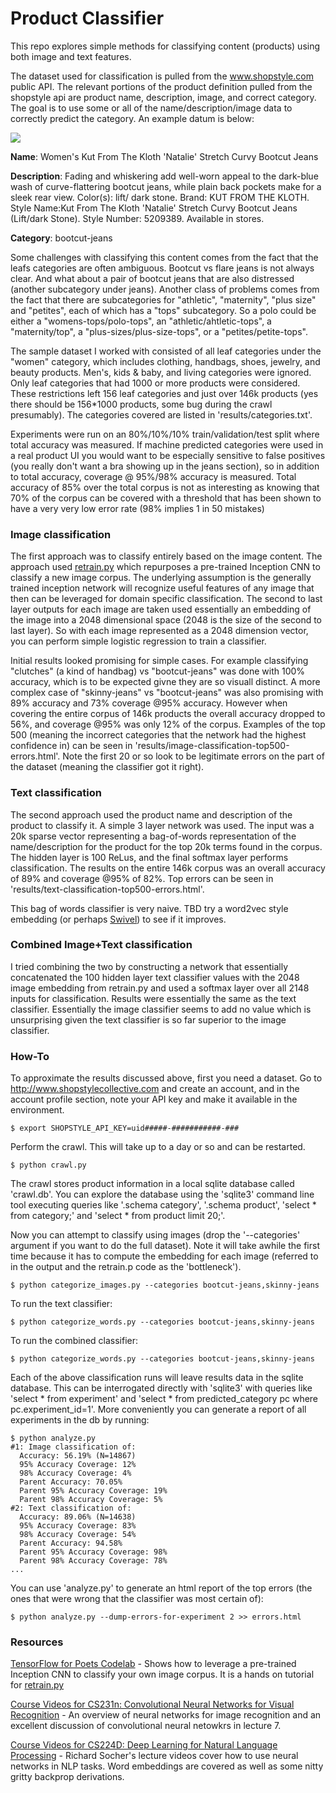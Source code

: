# Product Classifier 

This repo explores simple methods for classifying content (products) using both image and text features.

The dataset used for classification is pulled from the www.shopstyle.com public API.  The relevant portions of the product definition pulled from the shopstyle api are product name, description, image, and correct category.  The goal is to use some or all of the name/description/image data to correctly predict the category.  An example datum is below:

<img src="https://img.shopstyle-cdn.com/sim/4f/41/4f41ca111ba265702f1d416ea79aebd2_medium/kut-from-the-kloth-womens-natalie-stretch-curvy-bootcut-jeans.jpg"/>

**Name**: Women's Kut From The Kloth 'Natalie' Stretch Curvy Bootcut Jeans

**Description**: Fading and whiskering add well-worn appeal to the dark-blue wash of curve-flattering bootcut jeans, while plain back pockets make for a sleek rear view. Color(s): lift/ dark stone. Brand: KUT FROM THE KLOTH. Style Name:Kut From The Kloth 'Natalie' Stretch Curvy Bootcut Jeans (Lift/dark Stone). Style Number: 5209389. Available in stores.

**Category**: bootcut-jeans

Some challenges with classifying this content comes from the fact that the leafs categories are often ambiguous.  Bootcut vs flare jeans is not always clear.  And what about a pair of bootcut jeans that are also distressed (another subcategory under jeans).  Another class of problems comes from the fact that there are subcategories for "athletic", "maternity", "plus size" and "petites", each of which has a "tops" subcategory.  So a polo could be either a "womens-tops/polo-tops", an "athletic/ahtletic-tops", a "maternity/top", a "plus-sizes/plus-size-tops", or a "petites/petite-tops".

The sample dataset I worked with consisted of all leaf categories under the "women" category, which includes clothing, handbags, shoes, jewelry, and beauty products.  Men's, kids & baby, and living categories were ignored.  Only leaf categories that had 1000 or more products were considered.  These restrictions left 156 leaf categories and just over 146k products (yes there should be 156*1000 products, some bug during the crawl presumably).  The categories covered are listed in 'results/categories.txt'.

Experiments were run on an 80%/10%/10% train/validation/test split where total accuracy was measured.  If machine predicted categories were used in a real product UI you would want to be especially sensitive to false positives (you really don't want a bra showing up in the jeans section), so in addition to total accuracy, coverage @ 95%/98% accuracy is measured.  Total accuracy of 85% over the total corpus is not as interesting as knowing that 70% of the corpus can be covered with a threshold that has been shown to have a very very low error rate (98% implies 1 in 50 mistakes)

### Image classification

The first approach was to classify entirely based on the image content.  The approach used [retrain.py](https://github.com/tensorflow/tensorflow/tree/master/tensorflow/examples/image_retraining) which repurposes a pre-trained Inception CNN to classify a new image corpus.  The underlying assumption is the generally trained inception network will recognize useful features of any image that then can be leveraged for domain specific classification.  The second to last layer outputs for each image are taken used essentially an embedding of the image into a 2048 dimensional space (2048 is the size of the second to last layer).  So with each image represented as a 2048 dimension vector, you can perform simple logistic regression to train a classifier.

Initial results looked promising for simple cases.  For example classifying "clutches" (a kind of handbag) vs "bootcut-jeans" was done with 100% accuracy, which is to be expected givne they are so visuall distinct.  A more complex case of "skinny-jeans" vs "bootcut-jeans" was also promising with 89% accuracy and 73% coverage @95% accuracy.  However when covering the entire corpus of 146k products the overall accuracy dropped to 56%, and coverage @95% was only 12% of the corpus.  Examples of the top 500 (meaning the incorrect categories that the network had the highest confidence in) can be seen in 'results/image-classification-top500-errors.html'.  Note the first 20 or so look to be legitimate errors on the part of the dataset (meaning the classifier got it right).

### Text classification

The second approach used the product name and description of the product to classify it.  A simple 3 layer network was used.  The input was a 20k sparse vector representing a bag-of-words representation of the name/description for the product for the top 20k terms found in the corpus.  The hidden layer is 100 ReLus, and the final softmax layer performs classification.  The results on the entire 146k corpus was an overall accuracy of 89% and coverage @95% of 82%.  Top errors can be seen in 'results/text-classification-top500-errors.html'.

This bag of words classifier is very naive.  TBD try a word2vec style embedding (or perhaps [Swivel](https://github.com/tensorflow/models/tree/master/swivel)) to see if it improves.

### Combined Image+Text classification

I tried combining the two by constructing a network that essentially concatenated the 100 hidden layer text classifier values with the 2048 image embedding from retrain.py and used a softmax layer over all 2148 inputs for classification.  Results were essentially the same as the text classifier.  Essentially the image classifier seems to add no value which is unsurprising given the text classifier is so far superior to the image classifier.

### How-To

To approximate the results discussed above, first you need a dataset.  Go to http://www.shopstylecollective.com and create an account, and in the account profile section, note your API key and make it available in the environment.

    $ export SHOPSTYLE_API_KEY=uid#####-###########-###

Perform the crawl.  This will take up to a day or so and can be restarted.

    $ python crawl.py

The crawl stores product information in a local sqlite database called 'crawl.db'.  You can explore the database using the 'sqlite3' command line tool executing queries like '.schema category', '.schema product', 'select * from category;' and 'select * from product limit 20;'.

Now you can attempt to classify using images (drop the '--categories' argument if you want to do the full dataset).  Note it will take awhile the first time because it has to compute the embedding for each image (referred to in the output and the retrain.p code as the 'bottleneck').

    $ python categorize_images.py --categories bootcut-jeans,skinny-jeans

To run the text classifier:

    $ python categorize_words.py --categories bootcut-jeans,skinny-jeans

To run the combined classifier:

    $ python categorize_words.py --categories bootcut-jeans,skinny-jeans

Each of the above classification runs will leave results data in the sqlite database.  This can be interrogated directly with 'sqlite3' with queries like 'select * from experiment' and 'select * from predicted_category pc where pc.experiment_id=1'.  More conveniently you can generate a report of all experiments in the db by running:

    $ python analyze.py
	#1: Image classification of: 
	  Accuracy: 56.19% (N=14867)
	  95% Accuracy Coverage: 12%
	  98% Accuracy Coverage: 4%
	  Parent Accuracy: 70.05%
	  Parent 95% Accuracy Coverage: 19%
	  Parent 98% Accuracy Coverage: 5%
	#2: Text classification of: 
	  Accuracy: 89.06% (N=14638)
	  95% Accuracy Coverage: 83%
	  98% Accuracy Coverage: 54%
	  Parent Accuracy: 94.58%
	  Parent 95% Accuracy Coverage: 98%
	  Parent 98% Accuracy Coverage: 78%
	...

You can use 'analyze.py' to generate an html report of the top errors (the ones that were wrong that the classifier was most certain of):

    $ python analyze.py --dump-errors-for-experiment 2 >> errors.html

### Resources

[TensorFlow for Poets Codelab](https://codelabs.developers.google.com/codelabs/tensorflow-for-poets/#0) - Shows how to leverage a pre-trained Inception CNN to classify your own image corpus.  It is a hands on tutorial for [retrain.py](https://github.com/tensorflow/tensorflow/tree/master/tensorflow/examples/image_retraining)

[Course Videos for CS231n: Convolutional Neural Networks for Visual Recognition](https://www.youtube.com/playlist?list=PLLvH2FwAQhnpj1WEB-jHmPuUeQ8mX-XXG) - An overview of neural networks for image recognition and an excellent discussion of convolutional neural netowkrs in lecture 7.

[Course Videos for CS224D: Deep Learning for Natural Language Processing](https://www.youtube.com/playlist?list=PLlJy-eBtNFt4CSVWYqscHDdP58M3zFHIG) - Richard Socher's lecture videos cover how to use neural networks in NLP tasks.  Word embeddings are covered as well as some nitty gritty backprop derivations.
